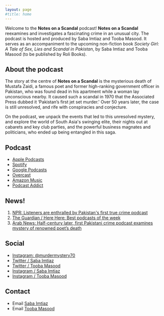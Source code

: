 ```yaml
---
layout: page
#title: home
---
```


Welcome to the **Notes on a Scandal** podcast! **Notes on a Scandal** reexamines and investigates a fascinating crime in an unusual city. The podcast is hosted and produced by Saba Imtiaz and Tooba Masood. It serves as an accompaniment to the upcoming non-fiction book *Society Girl: A Tale of Sex, Lies and Scandal in Pakistan*, by Saba Imtiaz and Tooba Masood (to be published by Roli Books).

## About the podcast

The story at the centre of **Notes on a Scandal** is the mysterious death of Mustafa Zaidi, a famous poet and former high-ranking government officer in Pakistan, who was found dead in his apartment while a woman lay unconscious nearby. It caused such a scandal in 1970 that the Associated Press dubbed it ‘Pakistan’s first jet set murder.' Over 50 years later, the case is still unresolved, and rife with conspiracies and conjecture. 

On the podcast, we unpack the events that led to this unresolved mystery, and explore the world of South Asia's swinging elite, their nights out at cabarets and key club parties, and the powerful business magnates and politicians, who ended up being entangled in this saga.


## Podcast
- [Apple Podcasts](https://podcasts.apple.com/gb/podcast/notes-on-a-scandal/id1599754925)
- [Spotify](https://open.spotify.com/show/5shhbp4s5TDLhPhFJxXRfL)
- [Google Podcasts](https://podcasts.google.com/feed/aHR0cHM6Ly9mZWVkcy5idXp6c3Byb3V0LmNvbS8xOTAxNDc0LnJzcw)
- [Overcast](https://overcast.fm/itunes1599754925)
- [Amazon Music](https://music.amazon.com/podcasts/c8ade3c2-e3fe-4f2d-95ef-4db5daf5ce74)
- [Podcast Addict](https://podcastaddict.com/podcast/3741372)


## News!

1. [NPR: Listeners are enthralled by Pakistan's first true crime podcast](https://www.npr.org/2023/08/07/1192432614/listeners-are-enthralled-by-pakistans-fist-true-crime-podcast) 
2. [The Guardian / Here Here: Best podcasts of the week](https://www.theguardian.com/tv-and-radio/2022/aug/25/hear-here-koko-gorilla-podcast) 
3. [Arab News: Half-century later, first Pakistani crime podcast examines mystery of renowned poet’s death](https://www.arabnews.pk/node/2123411/pakistan) 


## Social
- [Instagram: @murdermystery70](https://instagram.com/murdermystery70)
- [Twitter / Saba Imtiaz](https://twitter.com/sabaimtiaz)
- [Twitter / Tooba Masood](https://twitter.com/tabahitooba)
- [Instagram / Saba Imtiaz](https://instagram.com/sabaimtiaz)
- [Instagram / Tooba Masood](https://instagram.com/tabahi_tooba)


## Contact
- Email [Saba Imtiaz](mailto:saba@mm.st)
- Email [Tooba Masood](mailto:masoodtooba@gmail.com)


